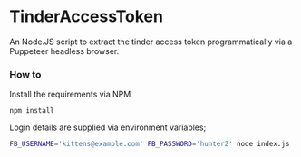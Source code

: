 # TinderAccessToken
An Node.JS script to extract the tinder access token programmatically via a Puppeteer headless browser.

### How to
Install the requirements via NPM 
```
npm install
```
Login details are supplied via environment variables;
```sh
FB_USERNAME='kittens@example.com' FB_PASSWORD='hunter2' node index.js
```
